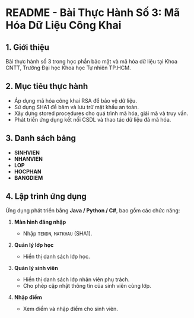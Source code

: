 # README - Bài Thực Hành Số 3: Mã Hóa Dữ Liệu Công Khai

## 1. Giới thiệu

Bài thực hành số 3 trong học phần bảo mật và mã hóa dữ liệu tại Khoa CNTT, Trường Đại học Khoa học Tự nhiên TP.HCM.

## 2. Mục tiêu thực hành

- Áp dụng mã hóa công khai RSA để bảo vệ dữ liệu.
- Sử dụng SHA1 để băm và lưu trữ mật khẩu an toàn.
- Xây dựng stored procedures cho quá trình mã hóa, giải mã và truy vấn.
- Phát triển ứng dụng kết nối CSDL và thao tác dữ liệu đã mã hóa.

## 3. Danh sách bảng

- **SINHVIEN**
- **NHANVIEN**
- **LOP**
- **HOCPHAN**
- **BANGDIEM**

## 4. Lập trình ứng dụng

Ứng dụng phát triển bằng **Java / Python / C#**, bao gồm các chức năng:

1. **Màn hình đăng nhập**
   - Nhập `TENDN`, `MATKHAU` (SHA1).

2. **Quản lý lớp học**
   - Hiển thị danh sách lớp học.

3. **Quản lý sinh viên**
   - Hiển thị danh sách lớp nhân viên phụ trách.
   - Cho phép cập nhật thông tin của sinh viên cùng lớp.

4. **Nhập điểm**
   - Xem điểm và nhập điểm cho sinh viên.

